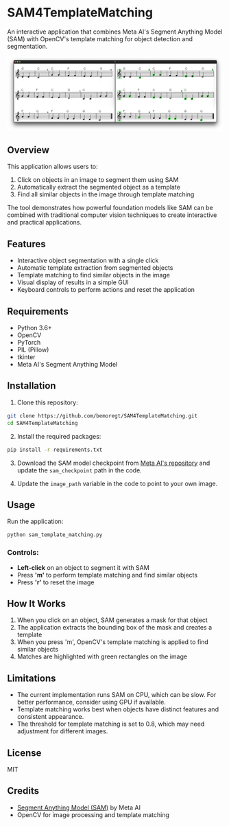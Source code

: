 # SAM4TemplateMatching

An interactive application that combines Meta AI's Segment Anything Model (SAM) with OpenCV's template matching for object detection and segmentation.

![SAM Template Matching Demo](ScrShot_34.png)

## Overview

This application allows users to:

1. Click on objects in an image to segment them using SAM
2. Automatically extract the segmented object as a template
3. Find all similar objects in the image through template matching

The tool demonstrates how powerful foundation models like SAM can be combined with traditional computer vision techniques to create interactive and practical applications.

## Features

- Interactive object segmentation with a single click
- Automatic template extraction from segmented objects
- Template matching to find similar objects in the image
- Visual display of results in a simple GUI
- Keyboard controls to perform actions and reset the application

## Requirements

- Python 3.6+
- OpenCV
- PyTorch
- PIL (Pillow)
- tkinter
- Meta AI's Segment Anything Model

## Installation

1. Clone this repository:
```bash
git clone https://github.com/bemoregt/SAM4TemplateMatching.git
cd SAM4TemplateMatching
```

2. Install the required packages:
```bash
pip install -r requirements.txt
```

3. Download the SAM model checkpoint from [Meta AI's repository](https://github.com/facebookresearch/segment-anything) and update the `sam_checkpoint` path in the code.

4. Update the `image_path` variable in the code to point to your own image.

## Usage

Run the application:
```bash
python sam_template_matching.py
```

### Controls:
- **Left-click** on an object to segment it with SAM
- Press **'m'** to perform template matching and find similar objects
- Press **'r'** to reset the image

## How It Works

1. When you click on an object, SAM generates a mask for that object
2. The application extracts the bounding box of the mask and creates a template
3. When you press 'm', OpenCV's template matching is applied to find similar objects
4. Matches are highlighted with green rectangles on the image

## Limitations

- The current implementation runs SAM on CPU, which can be slow. For better performance, consider using GPU if available.
- Template matching works best when objects have distinct features and consistent appearance.
- The threshold for template matching is set to 0.8, which may need adjustment for different images.

## License

MIT

## Credits

- [Segment Anything Model (SAM)](https://github.com/facebookresearch/segment-anything) by Meta AI
- OpenCV for image processing and template matching
